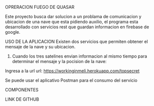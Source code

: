 OPRERACION FUEGO DE QUASAR

Este proyecto busca dar solucion a un problama de comunicacion y ubicacion de una nave que esta pidiendo  auxilio, el programa esta desarrollado con servicios rest
que guardan informacion en firebase de google.

USO DE LA APLICACION
Existen dos servicios que permiten obtener el mensaje de la nave y su ubicacion.

1. Cuando los tres satelines envian informacion al mismo tiempo para determinar el mensaje y la pocision de la nave:

Ingresa a la url
url: https://workinginmeli.herokuapp.com/topsecret

Se puede usar el aplicativo Postman para el consumo del servicio






COMPONENTES


LINK DE GITHUB

